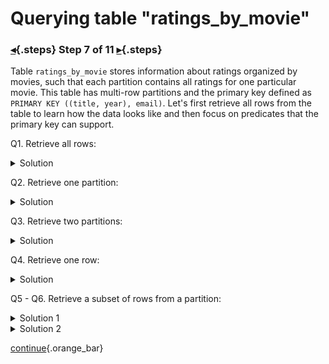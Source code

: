 <div class="top">

# Querying table "ratings_by_movie"
### [◂](command:katapod.loadPage?step6){.steps} Step 7 of 11 [▸](command:katapod.loadPage?step8){.steps}
</div>

Table `ratings_by_movie` stores information about ratings organized by movies, 
such that each partition contains all ratings for one particular movie. 
This table has multi-row partitions and 
the primary key defined as `PRIMARY KEY ((title, year), email)`. 
Let's first retrieve all rows from the table to learn how the data looks like and then focus 
on predicates that the primary key can support.

Q1. Retrieve all rows:
<details>
  <summary>Solution</summary>

```
SELECT * FROM ratings_by_movie;
```

</details>

Q2. Retrieve one partition:
<details>
  <summary>Solution</summary>

```
SELECT * FROM ratings_by_movie
WHERE title = 'Alice in Wonderland'
  AND year  = 2010;
```

</details>

Q3. Retrieve two partitions:
<details>
  <summary>Solution</summary>

```
SELECT * FROM ratings_by_movie
WHERE title = 'Alice in Wonderland'
  AND year IN (2010, 1951);
```

</details>

Q4. Retrieve one row:
<details>
  <summary>Solution</summary>

```
SELECT * FROM ratings_by_movie
WHERE title = 'Alice in Wonderland'
  AND year  = 2010
  AND email = 'joe@datastax.com';
```

</details>

Q5 - Q6. Retrieve a subset of rows from a partition:
<details>
  <summary>Solution 1</summary>

```
SELECT * FROM ratings_by_movie
WHERE title = 'Alice in Wonderland'
  AND year  = 2010
  AND email IN ('jen@datastax.com', 
                'jim@datastax.com');
```

</details>
<details>
  <summary>Solution 2</summary>

```
SELECT * FROM ratings_by_movie
WHERE title = 'Alice in Wonderland'
  AND year  = 2010
  AND email < 'job@datastax.com';
```

</details>

[continue](command:katapod.loadPage?step8){.orange_bar}
